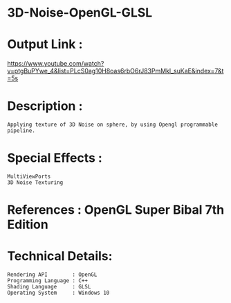 # 3D-Noise-OpenGL-GLSL

# Output Link :
https://www.youtube.com/watch?v=ptgBuPYwe_4&list=PLcS0ag10H8oas6rbO6rJ83PmMkl_suKaE&index=7&t=5s

# Description :
    Applying texture of 3D Noise on sphere, by using Opengl programmable pipeline.

# Special Effects : 
    MultiViewPorts
    3D Noise Texturing
    
# References : OpenGL Super Bibal 7th Edition 

# Technical Details:
    Rendering API        : OpenGL
    Programming Language : C++ 
    Shading Language     : GLSL
    Operating System     : Windows 10
    

